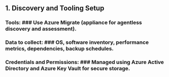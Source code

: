 ## 1. Discovery and Tooling Setup

### Tools: ###  Use Azure Migrate (appliance for agentless discovery and assessment).
### Data to collect: ###  OS, software inventory, performance metrics, dependencies, backup schedules.
### Credentials and Permissions: ###  Managed using Azure Active Directory and Azure Key Vault for secure storage.


